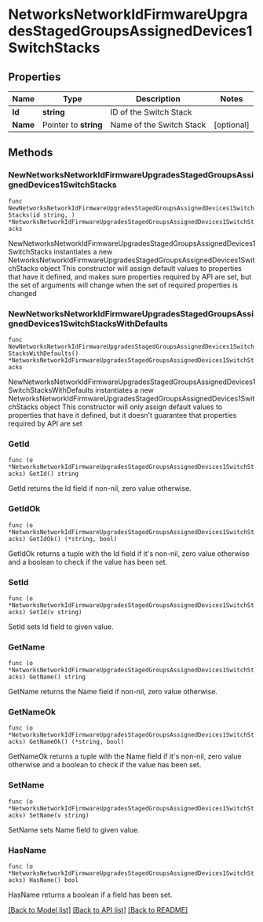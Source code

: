 # NetworksNetworkIdFirmwareUpgradesStagedGroupsAssignedDevices1SwitchStacks

## Properties

Name | Type | Description | Notes
------------ | ------------- | ------------- | -------------
**Id** | **string** | ID of the Switch Stack | 
**Name** | Pointer to **string** | Name of the Switch Stack | [optional] 

## Methods

### NewNetworksNetworkIdFirmwareUpgradesStagedGroupsAssignedDevices1SwitchStacks

`func NewNetworksNetworkIdFirmwareUpgradesStagedGroupsAssignedDevices1SwitchStacks(id string, ) *NetworksNetworkIdFirmwareUpgradesStagedGroupsAssignedDevices1SwitchStacks`

NewNetworksNetworkIdFirmwareUpgradesStagedGroupsAssignedDevices1SwitchStacks instantiates a new NetworksNetworkIdFirmwareUpgradesStagedGroupsAssignedDevices1SwitchStacks object
This constructor will assign default values to properties that have it defined,
and makes sure properties required by API are set, but the set of arguments
will change when the set of required properties is changed

### NewNetworksNetworkIdFirmwareUpgradesStagedGroupsAssignedDevices1SwitchStacksWithDefaults

`func NewNetworksNetworkIdFirmwareUpgradesStagedGroupsAssignedDevices1SwitchStacksWithDefaults() *NetworksNetworkIdFirmwareUpgradesStagedGroupsAssignedDevices1SwitchStacks`

NewNetworksNetworkIdFirmwareUpgradesStagedGroupsAssignedDevices1SwitchStacksWithDefaults instantiates a new NetworksNetworkIdFirmwareUpgradesStagedGroupsAssignedDevices1SwitchStacks object
This constructor will only assign default values to properties that have it defined,
but it doesn't guarantee that properties required by API are set

### GetId

`func (o *NetworksNetworkIdFirmwareUpgradesStagedGroupsAssignedDevices1SwitchStacks) GetId() string`

GetId returns the Id field if non-nil, zero value otherwise.

### GetIdOk

`func (o *NetworksNetworkIdFirmwareUpgradesStagedGroupsAssignedDevices1SwitchStacks) GetIdOk() (*string, bool)`

GetIdOk returns a tuple with the Id field if it's non-nil, zero value otherwise
and a boolean to check if the value has been set.

### SetId

`func (o *NetworksNetworkIdFirmwareUpgradesStagedGroupsAssignedDevices1SwitchStacks) SetId(v string)`

SetId sets Id field to given value.


### GetName

`func (o *NetworksNetworkIdFirmwareUpgradesStagedGroupsAssignedDevices1SwitchStacks) GetName() string`

GetName returns the Name field if non-nil, zero value otherwise.

### GetNameOk

`func (o *NetworksNetworkIdFirmwareUpgradesStagedGroupsAssignedDevices1SwitchStacks) GetNameOk() (*string, bool)`

GetNameOk returns a tuple with the Name field if it's non-nil, zero value otherwise
and a boolean to check if the value has been set.

### SetName

`func (o *NetworksNetworkIdFirmwareUpgradesStagedGroupsAssignedDevices1SwitchStacks) SetName(v string)`

SetName sets Name field to given value.

### HasName

`func (o *NetworksNetworkIdFirmwareUpgradesStagedGroupsAssignedDevices1SwitchStacks) HasName() bool`

HasName returns a boolean if a field has been set.


[[Back to Model list]](../README.md#documentation-for-models) [[Back to API list]](../README.md#documentation-for-api-endpoints) [[Back to README]](../README.md)


